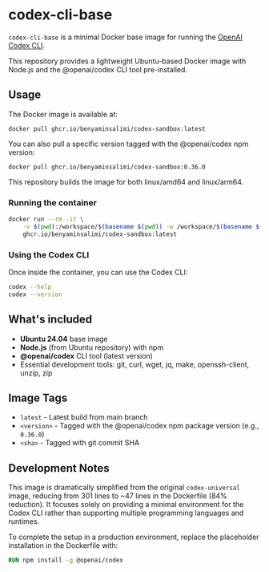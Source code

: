 # codex-cli-base

`codex-cli-base` is a minimal Docker base image for running the [OpenAI Codex CLI](https://www.npmjs.com/package/@openai/codex).

This repository provides a lightweight Ubuntu-based Docker image with Node.js and the @openai/codex CLI tool pre-installed.

## Usage

The Docker image is available at:

```
docker pull ghcr.io/benyaminsalimi/codex-sandbox:latest
```

You can also pull a specific version tagged with the @openai/codex npm version:

```
docker pull ghcr.io/benyaminsalimi/codex-sandbox:0.36.0
```

This repository builds the image for both linux/amd64 and linux/arm64.

### Running the container

```sh
docker run --rm -it \
    -v $(pwd):/workspace/$(basename $(pwd)) -w /workspace/$(basename $(pwd)) \
    ghcr.io/benyaminsalimi/codex-sandbox:latest
```

### Using the Codex CLI

Once inside the container, you can use the Codex CLI:

```sh
codex --help
codex --version
```

## What's included

- **Ubuntu 24.04** base image
- **Node.js** (from Ubuntu repository) with npm
- **@openai/codex** CLI tool (latest version)
- Essential development tools: git, curl, wget, jq, make, openssh-client, unzip, zip

## Image Tags

- `latest` - Latest build from main branch
- `<version>` - Tagged with the @openai/codex npm package version (e.g., `0.36.0`)
- `<sha>` - Tagged with git commit SHA

## Development Notes

This image is dramatically simplified from the original `codex-universal` image, reducing from 301 lines to ~47 lines in the Dockerfile (84% reduction). It focuses solely on providing a minimal environment for the Codex CLI rather than supporting multiple programming languages and runtimes.

To complete the setup in a production environment, replace the placeholder installation in the Dockerfile with:
```dockerfile
RUN npm install -g @openai/codex
```
